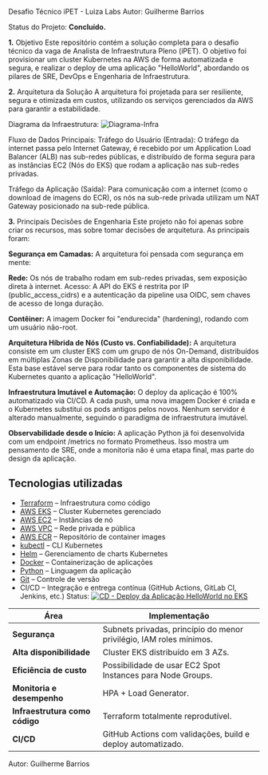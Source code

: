 Desafio Técnico iPET - Luiza Labs
Autor: Guilherme Barrios

Status do Projeto: **Concluído.**

**1.** Objetivo
Este repositório contém a solução completa para o desafio técnico da vaga de Analista de Infraestrutura Pleno (iPET). O objetivo foi provisionar um cluster Kubernetes na AWS de forma automatizada e segura, e realizar o deploy de uma aplicação "HelloWorld", abordando os pilares de SRE, DevOps e Engenharia de Infraestrutura.

**2.** Arquitetura da Solução
A arquitetura foi projetada para ser resiliente, segura e otimizada em custos, utilizando os serviços gerenciados da AWS para garantir a estabilidade.

Diagrama da Infraestrutura:
![Diagrama-Infra](https://github.com/user-attachments/assets/df07b075-817b-48ae-b376-32086982750f)

Fluxo de Dados Principais:
Tráfego do Usuário (Entrada): O tráfego da internet passa pelo Internet Gateway, é recebido por um Application Load Balancer (ALB) nas sub-redes públicas, e distribuído de forma segura para as instâncias EC2 (Nós do EKS) que rodam a aplicação nas sub-redes privadas.

Tráfego da Aplicação (Saída): 
Para comunicação com a internet (como o download de imagens do ECR), os nós na sub-rede privada utilizam um NAT Gateway posicionado na sub-rede pública.


**3.** Principais Decisões de Engenharia
Este projeto não foi apenas sobre criar os recursos, mas sobre tomar decisões de arquitetura. As principais foram:

**Segurança em Camadas:** A arquitetura foi pensada com segurança em mente:

**Rede:** Os nós de trabalho rodam em sub-redes privadas, sem exposição direta à internet.
Acesso: A API do EKS é restrita por IP (public_access_cidrs) e a autenticação da pipeline usa OIDC, sem chaves de acesso de longa duração.

**Contêiner:** A imagem Docker foi "endurecida" (hardening), rodando com um usuário não-root.

**Arquitetura Híbrida de Nós (Custo vs. Confiabilidade):**
A arquitetura consiste em um cluster EKS com um grupo de nós On-Demand, distribuídos em múltiplas Zonas de Disponibilidade para garantir a alta disponibilidade. Esta base estável serve para rodar tanto os componentes de sistema do Kubernetes quanto a aplicação "HelloWorld".

**Infraestrutura Imutável e Automação:**
O deploy da aplicação é 100% automatizado via CI/CD. A cada push, uma nova imagem Docker é criada e o Kubernetes substitui os pods antigos pelos novos. Nenhum servidor é alterado manualmente, seguindo o paradigma de infraestrutura imutável.

**Observabilidade desde o Início:**
A aplicação Python já foi desenvolvida com um endpoint /metrics no formato Prometheus. Isso mostra um pensamento de SRE, onde a monitoria não é uma etapa final, mas parte do design da aplicação.

## Tecnologias utilizadas

- [Terraform](https://www.terraform.io/) – Infraestrutura como código
- [AWS EKS](https://aws.amazon.com/eks/) – Cluster Kubernetes gerenciado
- [AWS EC2](https://aws.amazon.com/ec2/) – Instâncias de nó
- [AWS VPC](https://aws.amazon.com/vpc/) – Rede privada e pública
- [AWS ECR](https://aws.amazon.com/ecr/) – Repositório de container images
- [kubectl](https://kubernetes.io/docs/tasks/tools/) – CLI Kubernetes
- [Helm](https://helm.sh/) – Gerenciamento de charts Kubernetes
- [Docker](https://www.docker.com/) – Containerização de aplicações
- [Python](https://www.python.org/) – Linguagem da aplicação
- [Git](https://git-scm.com/) – Controle de versão
- CI/CD –  Integração e entrega contínua (GitHub Actions, GitLab CI, Jenkins, etc.) Status: [![CD - Deploy da Aplicação HelloWorld no EKS](https://github.com/guilhermebarrios/desafio-luizalabs-aws/actions/workflows/cd.yaml/badge.svg)](https://github.com/guilhermebarrios/desafio-luizalabs-aws/actions/workflows/cd.yaml)


| Área                           | Implementação                                                       |
| ------------------------------ | ------------------------------------------------------------------- |
| **Segurança**                  | Subnets privadas, princípio do menor privilégio, IAM roles mínimos. |
| **Alta disponibilidade**       | Cluster EKS distribuído em 3 AZs.                                   |
| **Eficiência de custo**        | Possibilidade de usar EC2 Spot Instances para Node Groups.          |
| **Monitoria e desempenho**     | HPA + Load Generator.                                               |
| **Infraestrutura como código** | Terraform totalmente reprodutível.                                  |
| **CI/CD**                      | GitHub Actions com validações, build e deploy automatizado.         |


Autor:
Guilherme Barrios

